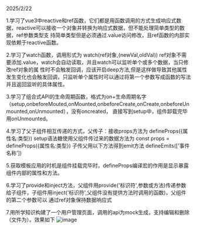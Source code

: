 2025/2/22

1.学习了vue3中reactive和ref函数，它们都是用函数调用的方式生成响应式数据，reactive可以接收一个对象并转换为响应式数据，但不能处理简单类型的数据，ref参数类型支
持简单类型但是必须通过.value访问修改，且ref函数的内部实现依赖于reactive函数。

2.学习了watch函数，调用形式为
watch(ref对象,(newVal,oldVal))
ref对象不需要添加.value，watch会自动读取，并且watch可以监听单个或多个数据，当只修改ref对象的属
性时不会触发回调，应该开启deep方法,但是这样做导致其他属性发生变化也会触发回调，只监听单个属性时可以通过将第一个参数写成函数的写法并且返回监听的具体属性。

3.学习了组合式API的生命周期函数，格式为on+生命周期名字（setup,onbeforeMouted,onMounted,onbeforeCreate,onCreate,onbeforeUnmounted,onUnmounted），没有oncreated，
直接写到setup中，组件卸载完毕用onUnmounted。

4.学习了父子组件相互传递的方式，父传子：接收props方法为
defineProps({属性名:类型})
setup语法糖使用父组件传过来的数据方法为
const props = defineProps({属性名:类型})
子传父用以下方法得到emit方法
defineEmits(['事件名称'])

5.获取模板应用的时机是组件挂载完毕时，defineProps编译宏的作用是显示暴露组件内部的属性和方法。

6.学习了provide和inject方法，父组件用provide('标识符',参数或方法)传递参数给子组件，子组件用inject('标识符',父组件没有提供方法时调用的函数)，父组件的第二个参数可以
通过ref对象保持数据响应式

7.用所学知识构建了一个用户管理页面，调用的api为mock生成，支持编辑和删除（文件为）。效果如下
![image](https://github.com/user-attachments/assets/7d37efb3-ce94-4ee4-b6e7-6795320e575f)



